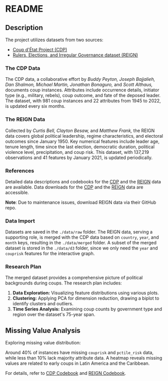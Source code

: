 # README

## Description

The project utilizes datasets from two sources:

- [Coup d'État Project (CDP)](https://clinecenter.illinois.edu/project/research-themes/democracy-and-development/coup-detat-project)
- [Rulers, Elections, and Irregular Governance dataset (REIGN)](https://oefdatascience.github.io/REIGN.github.io/menu/reign_current.html)

### The CDP Data

The CDP data, a collaborative effort by *Buddy Peyton, Joseph Bajjalieh, Dan Shalmon, Michael Martin, Jonathan Bonaguro,* and *Scott Althaus,* documents coup instances. Attributes include occurrence details, initiator type (e.g., military, rebels), coup outcome, and fate of the deposed leader. The dataset, with 981 coup instances and 22 attributes from 1945 to 2022, is updated every six months.

### The REIGN Data

Collected by *Curtis Bell, Clayton Besaw,* and *Matthew Frank,* the REIGN data covers global political leadership, regime characteristics, and electoral outcomes since January 1950. Key numerical features include leader age, tenure length, time since the last election, democratic duration, political violence level, precipitation, and coup risk. This dataset, with 137,219 observations and 41 features by January 2021, is updated periodically.

### References

Detailed data descriptions and codebooks for the [CDP](https://databank.illinois.edu/datasets/IDB-3143201) and the [REIGN](https://oefdatascience.github.io/REIGN.github.io/menu/reign_current.html) data are available. Data downloads for the [CDP](https://databank.illinois.edu/datasets/IDB-3143201) and the [REIGN](https://github.com/OEFDataScience/REIGN.github.io/blob/gh-pages/data_sets/REIGN_2021_8.csv) data are accessible.

**Note**: Due to maintenance issues, download REIGN data via their GitHub repo.

### Data Import

Datasets are saved in the `./data/raw` folder. The REIGN data, serving a supporting role, is merged with the CDP data based on `country`, `year`, and `month` keys, resulting in the `./data/merged` folder. A subset of the merged dataset is stored in the `./data/d3` folder, since we only need the `year` and `couprisk` features for the interactive graph.

### Research Plan

The merged dataset provides a comprehensive picture of political backgrounds during coups. The research plan includes:

1. **Data Exploration:** Visualizing feature distributions using various plots.
2. **Clustering:** Applying PCA for dimension reduction, drawing a biplot to identify clusters and outliers.
3. **Time Series Analysis:** Examining coup counts by government type and region over the dataset's 75-year span.

## Missing Value Analysis

Exploring missing value distribution:

Around 40% of instances have missing `couprisk` and `pctile_risk` data, while less than 10% lack majority attribute data. A heatmap reveals missing values are related to early coups in Latin America and the Caribbean.

For details, refer to [CDP Codebook](https://databank.illinois.edu/datasets/IDB-3143201) and [REIGN Codebook](https://oefdatascience.github.io/REIGN.github.io/menu/reign_current.html).



